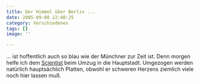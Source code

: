```yaml
---
title: Der Himmel über Berlin ...
date: 2005-09-08 22:48:25
category: Verschiedenes
tags: []
image: ''

---
```


... ist hoffentlich auch so blau wie der Münchner zur Zeit ist. Denn morgen helfe ich dem [Scientist](http://www.djscientist.com) beim Umzug in die Hauptstadt. Umgezogen werden natürlich hauptsächlich Platten, obwohl er schweren Herzens ziemlich viele noch hier lassen muß.
